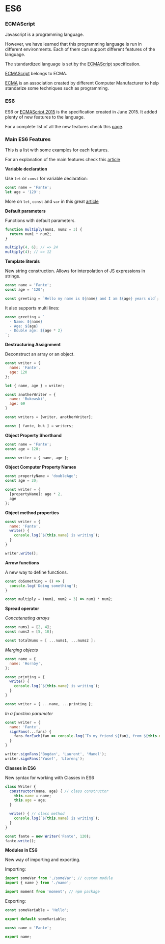 # ES6

### ECMAScript

Javascript is a programming language.

However, we have learned that this programming language is run in different environments. Each of them can support different features of the language.

The standardized language is set by the [ECMAScript](https://en.wikipedia.org/wiki/ECMAScript) specification.

[ECMAScript](http://www.ecma-international.org/memento/TC39.htm) belongs to ECMA.

[ECMA](http://www.ecma-international.org/memento/history.htm) is an association created by different Computer Manufacturer to help standarize some techniques such as programming.

### ES6

ES6 or [ECMAScript 2015](http://www.ecma-international.org/ecma-262/6.0/) is the specification created in June 2015. It added plenty of new features to the language.

For a complete list of all the new features check this [page](http://es6-features.org/#Constants).

### Main ES6 Features

This is a list with some examples for each features.

For an explanation of the main features check this [article](https://webapplog.com/es6/)

**Variable declaration**

Use `let` or `const` for variable declaration:

```Javascript
const name = 'Fante';
let age = '120';
```

More on `let`, `const` and `var` in this great [article](https://rainsoft.io/variables-lifecycle-and-why-let-is-not-hoisted/#5letvariableslifecycle)

**Default parameters**

Functions with default parameters.

```Javascript
function multiply(num1, num2 = 3) {
  return num1 * num2;
}

multiply(4, 6); // => 24
multiply(4); // => 12
```

**Template literals**

New string construction. Allows for interpolation of JS expressions in strings.

```Javascript
const name = 'Fante';
const age = '120';

const greeting = `Hello my name is ${name} and I am ${age} years old`;
```

It also supports multi lines:

```Javascript
const greeting = `
  - Name: ${name}
  - Age: ${age}
  - Double age: ${age * 2}
`;
```

**Destructuring Assignment**

Deconstruct an array or an object.

```Javascript
const writer = {
  name: 'Fante',
  age: 120
};

let { name, age } = writer;

const anotherWriter = {
  name: 'Bukowski',
  age: 69
}

const writers = [writer, anotherWriter];

const [ fante, buk ] = writers;
```

**Object Property Shorthand**

```javascript
const name = 'Fante';
const age = 120;

const writer = { name, age };
```

**Object Computer Property Names**

```Javascript
const propertyName = 'doubleAge';
const age = 20;

const writer = {
  [propertyName]: age * 2,
  age
};
```

**Object method properties**

```javascript
const writer = {
  name: 'Fante',
  write() {
    console.log(`${this.name} is writing`);
  }
}

writer.write();
```

**Arrow functions**

A new way to define functions.

```javascript
const doSomething = () => {
  console.log('Doing something');
}

const multiply = (num1, num2 = 3) => num1 * num2;
```

**Spread operator**

*Concatenating arrays*

```javascript
const nums1 = [2, 4];
const nums2 = [5, 10];

const totalNums = [ ...nums1, ...nums2 ];
```

*Merging objects*

```javascript
const name = {
  name: 'Hornby',
};

const printing = {
  write() {
    console.log(`${this.name} is writing`);
  }
}

const writer = { ...name, ...printing };
```

*In a function parameter*

```javascript
const writer = {
  name: 'Fante',
  signFans(...fans) {
    fans.forEach(fan => console.log(`To my friend ${fan}, from ${this.name}`))
  }
}

writer.signFans('Bogdan', 'Laurent', 'Manel');
writer.signFans('Yusef', 'Llorenç');
```

**Classes in ES6**

New syntax for working with Classes in ES6

```javascript
class Writer {
  constructor(name, age) { // class constructor
    this.name = name;
    this.age = age;
  }

  write() { // class method
    console.log(`${this.name} is writing`);
  }
}

const fante = new Writer('Fante', 120);
fante.write();
```

**Modules in ES6**

New way of importing and exporting.

Importing:

```javascript
import someVar from './someVar'; // custom module
import { name } from './name';

import moment from 'moment'; // npm package
```

Exporting:

```javascript
const someVariable = 'Hello';

export default someVariable;
```

```javascript
const name = 'Fante';

export name;
```
